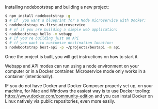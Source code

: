 
Installing nodebootstrap and building a new project: 

~~~~~~~~ bash
$ npm install nodebootstrap -g
$ # if  you want a blueprint for a Node microservice with Docker:
$ nodebootstrap ms-first-microservice
$ # of if you are building a simple web application:
$ nodebootstrap hello -m webapp
$ # If you're building just an API 
$ # if you want to customize destination location:
$ nodebootstrap best-api -p ~/projects/bestapi -m api
~~~~~~~~

Once the project is built, you will get instructions on how to start it.

Webapp and API modes can run using a node environment on your computer or in a
Docker container. Microservice mode only works in a container (intentionally).

IF you do not have Docker and Docker Composer properly set up, on your machine,
for Mac and Windows the easiest way is to use Docker tooling:
https://www.docker.com/community-edition and you can instal Docker on Linux
natively via public repositories, even more easily. 
